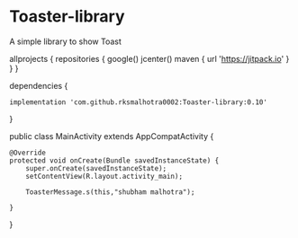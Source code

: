 # Toaster-library
A simple library to show Toast 


allprojects {
    repositories {
        google()
        jcenter()
        maven { url 'https://jitpack.io' }
    }
}


dependencies {

    implementation 'com.github.rksmalhotra0002:Toaster-library:0.10'
    
}

public class MainActivity extends AppCompatActivity {

    @Override
    protected void onCreate(Bundle savedInstanceState) {
        super.onCreate(savedInstanceState);
        setContentView(R.layout.activity_main);

        ToasterMessage.s(this,"shubham malhotra");

    }
}
